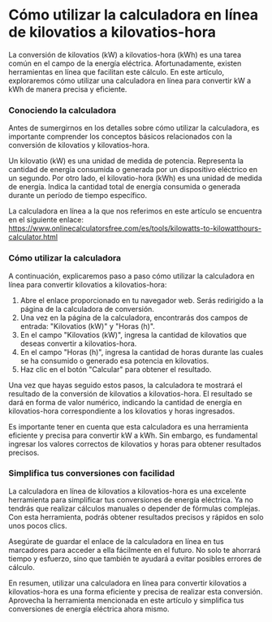 Cómo utilizar la calculadora en línea de kilovatios a kilovatios-hora
=====================================================================

La conversión de kilovatios (kW) a kilovatios-hora (kWh) es una tarea común en el campo de la energía eléctrica. Afortunadamente, existen herramientas en línea que facilitan este cálculo. En este artículo, exploraremos cómo utilizar una calculadora en línea para convertir kW a kWh de manera precisa y eficiente.

### Conociendo la calculadora

Antes de sumergirnos en los detalles sobre cómo utilizar la calculadora, es importante comprender los conceptos básicos relacionados con la conversión de kilovatios y kilovatios-hora.

Un kilovatio (kW) es una unidad de medida de potencia. Representa la cantidad de energía consumida o generada por un dispositivo eléctrico en un segundo. Por otro lado, el kilovatio-hora (kWh) es una unidad de medida de energía. Indica la cantidad total de energía consumida o generada durante un período de tiempo específico.

La calculadora en línea a la que nos referimos en este artículo se encuentra en el siguiente enlace: <https://www.onlinecalculatorsfree.com/es/tools/kilowatts-to-kilowatthours-calculator.html>

### Cómo utilizar la calculadora

A continuación, explicaremos paso a paso cómo utilizar la calculadora en línea para convertir kilovatios a kilovatios-hora:

1. Abre el enlace proporcionado en tu navegador web. Serás redirigido a la página de la calculadora de conversión.
2. Una vez en la página de la calculadora, encontrarás dos campos de entrada: "Kilovatios (kW)" y "Horas (h)".
3. En el campo "Kilovatios (kW)", ingresa la cantidad de kilovatios que deseas convertir a kilovatios-hora.
4. En el campo "Horas (h)", ingresa la cantidad de horas durante las cuales se ha consumido o generado esa potencia en kilovatios.
5. Haz clic en el botón "Calcular" para obtener el resultado.

Una vez que hayas seguido estos pasos, la calculadora te mostrará el resultado de la conversión de kilovatios a kilovatios-hora. El resultado se dará en forma de valor numérico, indicando la cantidad de energía en kilovatios-hora correspondiente a los kilovatios y horas ingresados.

Es importante tener en cuenta que esta calculadora es una herramienta eficiente y precisa para convertir kW a kWh. Sin embargo, es fundamental ingresar los valores correctos de kilovatios y horas para obtener resultados precisos.

### Simplifica tus conversiones con facilidad

La calculadora en línea de kilovatios a kilovatios-hora es una excelente herramienta para simplificar tus conversiones de energía eléctrica. Ya no tendrás que realizar cálculos manuales o depender de fórmulas complejas. Con esta herramienta, podrás obtener resultados precisos y rápidos en solo unos pocos clics.

Asegúrate de guardar el enlace de la calculadora en línea en tus marcadores para acceder a ella fácilmente en el futuro. No solo te ahorrará tiempo y esfuerzo, sino que también te ayudará a evitar posibles errores de cálculo.

En resumen, utilizar una calculadora en línea para convertir kilovatios a kilovatios-hora es una forma eficiente y precisa de realizar esta conversión. Aprovecha la herramienta mencionada en este artículo y simplifica tus conversiones de energía eléctrica ahora mismo.